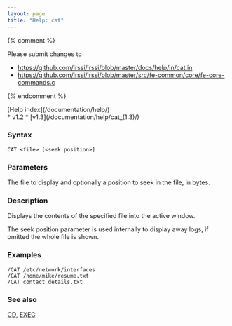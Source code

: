 ```yaml
---
layout: page
title: "Help: cat"
---
```


{% comment %}

Please submit changes to
- https://github.com/irssi/irssi/blob/master/docs/help/in/cat.in
- https://github.com/irssi/irssi/blob/master/src/fe-common/core/fe-core-commands.c


{% endcomment %}
<nav markdown="1">
[Help index](/documentation/help/)
</nav>

<div markdown="1" class="version">
* v1.2
* [v1.3](/documentation/help/cat_(1.3)/)
</div>

### Syntax ###

<div class="highlight irssisyntax"><pre style="\-\-cmdlen:3ch"><code><span class="synB">CAT</span> <span class="synB05">&lt;file></span> <span class="syn10">[<span class="syn09">&lt;seek position></span>]</span></code></pre></div>



### Parameters ###

The file to display and optionally a position to seek in the file,
in bytes.

### Description ###

Displays the contents of the specified file into the active window.

The seek position parameter is used internally to display away logs, if
omitted the whole file is shown.

### Examples ###

    /CAT /etc/network/interfaces
    /CAT /home/mike/resume.txt
    /CAT contact_details.txt

### See also ###
[CD](/documentation/help/cd/), [EXEC](/documentation/help/exec/)

